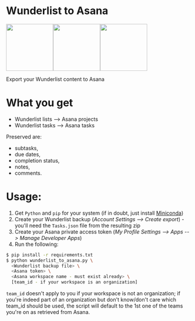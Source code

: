 # Wunderlist to Asana
<img src="https://dr0wv9n0kx6h5.cloudfront.net/664cb69d34d0ef040ff8a446e429bce8feb54b41/site/images/logo-big.png" height="128"><img src="http://virtualmarketingpro.com/app/webroot/img/vmp/arrows/Hand%20Drawn%20Arrow%20(37).png" height="128"><img src="https://freeter.io/embedding-web-apps/project-management/asana.png" height="128">

Export your Wunderlist content to Asana

# What you get
- Wunderlist lists --> Asana projects
- Wunderlist tasks --> Asana tasks

Preserved are:

  - subtasks,
  - due dates,
  - completion status,
  - notes,
  - comments.

# Usage:
1. Get `Python` and `pip` for your system (if in doubt, just install [Miniconda](https://docs.conda.io/en/latest/miniconda.html))
2. Create your Wunderlist backup (*Account Settings --> Create export*) - you'll need the `Tasks.json` file from the resulting zip
3. Create your Asana private access token (*My Profile Settings --> Apps --> Manage Developer Apps*)
4. Run the following:
```sh
$ pip install -r requirements.txt
$ python wunderlist_to_asana.py \
  <Wunderlist backup file> \
  <Asana token> \
  <Asana workspace name - must exist already> \
  [team_id - if your workspace is an organization]
```
`team_id` doesn't apply to you if your workspace is not an organization; if you're indeed part of an organization but don't know/don't care which team\_id should be used, the script will default to the 1st one of the teams you're on as retrieved from Asana.
